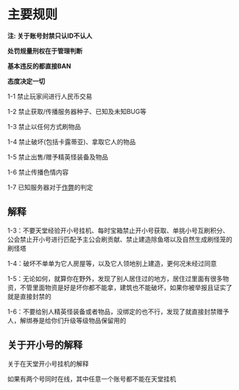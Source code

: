 # 主要规则

**注: 关于账号封禁只认ID不认人**

**处罚规量刑权在于管理判断**

**基本违反的都直接BAN**

**态度决定一切**

1-1 禁止玩家间进行人民币交易

1-2 禁止获取/传播服务器种子、已知及未知BUG等

1-3 禁止以任何方式刷物品

1-4 禁止破坏(包括卡露蒂亚)、拿取它人的物品

1-5 禁止出售/赠予精英怪装备及物品

1-6 禁止传播色情内容

1-7 已知服务器对于[作弊](https://docs.xiye.world/#/rules/cheat)的判定

## 解释

1-3：不要天堂经验开小号挂机、每时宝箱禁止开小号获取、单挑小号互刷积分、公会禁止开小号进行匹配予主公会刷贡献、禁止建造除鱼塔以及自然生成刷怪笼的刷怪塔

1-4：破坏不单单为它人房屋等，以及它人领地别上建造，更何况未经过同意

1-5：无论如何，就算你在野外，发现了别人居住过的地方，居住过里面有很多物资，不管里面物资是好是坏你都不能拿，建筑也不能破坏，如果你被举报且证实了就是直接封禁的

1-6：不要给别人精英怪装备或者物品，没绑定的也不行，发现了就直接封禁赠予人，解绑券是给你们升级等级物品保留用的

## 关于开小号的解释

关于在天堂开小号挂机的解释

如果有两个号同时在线，其中任意一个账号都不能在天堂挂机